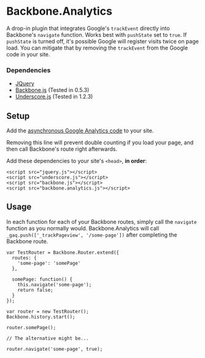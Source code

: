 # Backbone.Analytics

A drop-in plugin that integrates Google's `trackEvent` directly into Backbone's `navigate` function. Works best with `pushState` set to `true`. If `pushState` is turned off, it's possible Google will register visits twice on page load. You can mitigate that by removing the `trackEvent` from the Google code in your site.

### Dependencies

* [JQuery](http://jquery.com/)
* [Backbone.js](http://documentcloud.github.com/backbone/) (Tested in 0.5.3)
* [Underscore.js](http://documentcloud.github.com/underscore/) (Tested in 1.2.3)

## Setup

Add the [asynchronous Google Analytics code](http://code.google.com/apis/analytics/docs/tracking/asyncTracking.html) to your site.

Removing this line will prevent double counting if you load your page, and then call Backbone's route right afterwards.

Add these dependencies to your site's `<head>`, **in order**:

```
<script src="jquery.js"></script>
<script src="underscore.js"></script>
<script src="backbone.js"></script>
<script src="backbone.analytics.js"></script>
```

## Usage

In each function for each of your Backbone routes, simply call the `navigate` function as you normally would. Backbone.Analytics will call `_gaq.push(['_trackPageview', '/some-page'])` after completing the Backbone route.

```
var TestRouter = Backbone.Router.extend({
  routes: {
    'some-page': 'somePage'
  },

  somePage: function() {
    this.navigate('some-page');
    return false;
  }
});

var router = new TestRouter();
Backbone.history.start();

router.somePage();

// The alternative might be...

router.navigate('some-page', true);
```